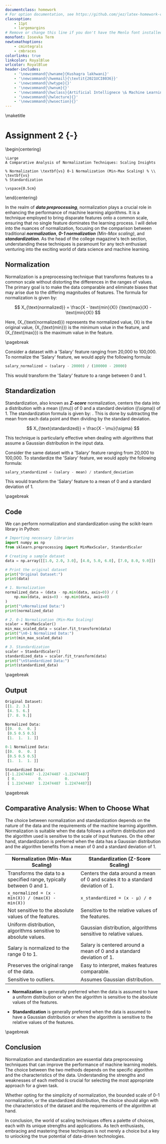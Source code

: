 ```yaml
---
documentclass: homework
# For option documentation, see https://github.com/jez/latex-homework-class
classoption:
    - 11pt
    - largemargins
# Remove or change this line if you don't have the Menlo font installed
monofont: Iosevka Term
newtxmathoptions:
    - cmintegrals
    - cmbraces
colorlinks: true
linkcolor: RoyalBlue
urlcolor: RoyalBlue
header-includes:
    - '\newcommand{\hwname}{Kushagra lakhwani}'
    - '\newcommand{\hwemail}{\textit{2021UCI8036}}'
    - '\newcommand{\hwtype}{}'
    - '\newcommand{\hwnum}{}'
    - '\newcommand{\hwclass}{Artificial Intellignece \& Machine Learning}'
    - '\newcommand{\hwlecture}{}'
    - '\newcommand{\hwsection}{}'
---
```


\maketitle

# Assignment 2 {-}

\begin{centering}

    \Large
    A Comparative Analysis of Normalization Techniques: Scaling Insights

    % Normalization \textbf{vs} 0-1 Normalization (Min-Max Scaling) % \\ \textbf{vs}
    % Standardization 

    \vspace{0.5cm}

\end{centering}

In the realm of _**data preprocessing**_, normalization plays a crucial role in
enhancing the performance of machine learning algorithms. It is a technique
employed to bring disparate features onto a common scale, ensuring that no
single feature dominates the learning process. I will delve into the nuances of
normalization, focusing on the comparison between traditional
_**normalization**_, _**0-1 normalization**_ _(Min-Max scaling)_, and
_**standardization**_. As the head of the college magazine's tech section,
understanding these techniques is paramount for any tech enthusiast venturing
into the exciting world of data science and machine learning.

## Normalization

Normalization is a preprocessing technique that transforms features to a common
scale without distorting the differences in the ranges of values. The primary
goal is to make the data comparable and eliminate biases that may arise due to
the differing magnitudes of features. The formula for normalization is given by:

$$ X_{\text{normalized}} = \frac{X - \text{min}(X)} {\text{max}(X) -
\text{min}(X)} $$

Here, \(X_{\text{normalized}}\) represents the normalized value, \(X\) is the
original value, \(X_{\text{min}}\) is the minimum value in the feature, and
\(X_{\text{max}}\) is the maximum value in the feature.

\pagebreak

Consider a dataset with a 'Salary' feature ranging from 20,000 to 100,000. To
normalize the 'Salary' feature, we would apply the following formula:

```python
salary_normalized = (salary - 20000) / (100000 - 20000)
```

This would transform the 'Salary' feature to a range between 0 and 1.

## Standardization

Standardization, also known as _**Z-score**_ normalization, centers the data
into a distribution with a mean (\(\mu\)) of 0 and a standard deviation
(\(\sigma\)) of 1. The standardization formula is given by: . This is done by
subtracting the mean from each data point and then dividing by the standard
deviation.

$$ X_{\text{standardized}} = \frac{X - \mu}{\sigma} $$

This technique is particularly effective when dealing with algorithms that
assume a Gaussian distribution in the input data.

Consider the same dataset with a 'Salary' feature ranging from 20,000 to
100,000. To standardize the 'Salary' feature, we would apply the following
formula:

```python
salary_standardized = (salary - mean) / standard_deviation
```

This would transform the 'Salary' feature to a mean of 0 and a standard
deviation of 1.

\pagebreak

## Code

We can perform normalization and standardization using the scikit-learn library
in Python:

```python
# Importing necessary libraries
import numpy as np
from sklearn.preprocessing import MinMaxScaler, StandardScaler

# Creating a sample dataset
data = np.array([[1.0, 2.0, 3.0], [4.0, 5.0, 6.0], [7.0, 8.0, 9.0]])

# Print the original dataset
print("Original Dataset:")
print(data)

# 1. Normalization
normalized_data = (data - np.min(data, axis=0)) / (
    np.max(data, axis=0) - np.min(data, axis=0)
)
print("\nNormalized Data:")
print(normalized_data)

# 2. 0-1 Normalization (Min-Max Scaling)
scaler = MinMaxScaler()
min_max_scaled_data = scaler.fit_transform(data)
print("\n0-1 Normalized Data:")
print(min_max_scaled_data)

# 3. Standardization
scaler = StandardScaler()
standardized_data = scaler.fit_transform(data)
print("\nStandardized Data:")
print(standardized_data)
```

\pagebreak

## Output

```py
Original Dataset:
[[1. 2. 3.]
 [4. 5. 6.]
 [7. 8. 9.]]

Normalized Data:
[[0.  0.  0. ]
 [0.5 0.5 0.5]
 [1.  1.  1. ]]

0-1 Normalized Data:
[[0.  0.  0. ]
 [0.5 0.5 0.5]
 [1.  1.  1. ]]

Standardized Data:
[[-1.22474487 -1.22474487 -1.22474487]
 [ 0.          0.          0.        ]
 [ 1.22474487  1.22474487  1.22474487]]
```

\pagebreak

## Comparative Analysis: When to Choose What

The choice between normalization and standardization depends on the nature of
the data and the requirements of the machine learning algorithm. Normalization
is suitable when the data follows a uniform distribution and the algorithm used
is sensitive to the scale of input features. On the other hand, standardization
is preferred when the data has a Gaussian distribution and the algorithm
benefits from a mean of 0 and a standard deviation of 1.

| Normalization (Min-Max Scaling)                                      | Standardization (Z-Score Scaling)                                               |
| -------------------------------------------------------------------- | ------------------------------------------------------------------------------- |
| Transforms the data to a specified range, typically between 0 and 1. | Centers the data around a mean of 0 and scales it to a standard deviation of 1. |
| `x_normalized = (x - min(X)) / (max(X) - min(X))`                    | `x_standardized = (x - μ) / σ`                                                  |
| Not sensitive to the absolute values of the features.                | Sensitive to the relative values of the features.                               |
| Uniform distribution, algorithms sensitive to absolute values.       | Gaussian distribution, algorithms sensitive to relative values.                 |
| Salary is normalized to the range 0 to 1.                            | Salary is centered around a mean of 0 and a standard deviation of 1.            |
| Preserves the original range of the data.                            | Easy to interpret, makes features comparable.                                   |
| Sensitive to outliers.                                               | Assumes Gaussian distribution.                                                  |

- **Normalization** is generally preferred when the data is assumed to have a
  uniform distribution or when the algorithm is sensitive to the absolute values
  of the features.

- **Standardization** is generally preferred when the data is assumed to have a
  Gaussian distribution or when the algorithm is sensitive to the relative
  values of the features.

\pagebreak

## Conclusion

Normalization and standardization are essential data preprocessing techniques
that can improve the performance of machine learning models. The choice between
the two methods depends on the specific algorithm and the characteristics of the
data. Understanding the strengths and weaknesses of each method is crucial for
selecting the most appropriate approach for a given task.

Whether opting for the simplicity of normalization, the bounded scale of 0-1
normalization, or the standardized distribution, the choice should align with
the characteristics of the dataset and the requirements of the algorithm at
hand.

In conclusion, the world of scaling techniques offers a palette of choices, each
with its unique strengths and applications. As tech enthusiasts, embracing and
mastering these techniques is not merely a choice but a key to unlocking the
true potential of data-driven technologies.
